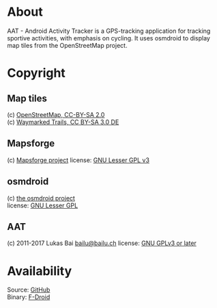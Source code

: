 # About
AAT - Android Activity Tracker is a GPS-tracking application for tracking sportive activities, with emphasis on cycling. It uses osmdroid to display map tiles from the OpenStreetMap project.

    
# Copyright
## Map tiles
(c) [OpenStreetMap, CC-BY-SA 2.0](http://wiki.openstreetmap.org/wiki/Legal_FAQ)    
(c) [Waymarked Trails, CC BY-SA 3.0 DE](http://waymarkedtrails.org/en/help/legal)

## Mapsforge
(c) [Mapsforge project](https://github.com/mapsforge/mapsforge)
license: [GNU Lesser GPL v3](http://www.gnu.org/licenses/lgpl.html)

## osmdroid
(c) [the osmdroid project](https://github.com/osmdroid/osmdroid)   
license: [GNU Lesser GPL](http://www.gnu.org/licenses/lgpl.html)

## AAT
(c) 2011-2017 Lukas Bai bailu@bailu.ch
license: [GNU GPLv3 or later](http://www.gnu.org/licenses/gpl.html)

# Availability
Source: [GitHub](https://github.com/bailuk/AAT)   
Binary: [F-Droid](https://f-droid.org/repository/browse/?fdid=ch.bailu.aat)

